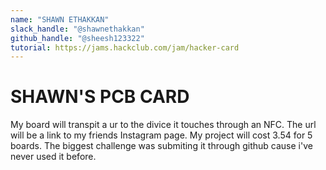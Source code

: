 ```yaml
---
name: "SHAWN ETHAKKAN"
slack_handle: "@shawnethakkan"
github_handle: "@sheesh123322"
tutorial: https://jams.hackclub.com/jam/hacker-card
---
```


# SHAWN'S PCB CARD

<!-- Describe your board in 2-3 sentences. What are you making? What will it do? --> My board will transpit a ur to the divice it touches through an NFC. The url will be a link to my friends Instagram page. 

<!-- How much is it going to cost? --> My project will cost 3.54 for 5 boards.

<!-- Tell us a little bit about your design process. What were some challenges? What helped? ***Totally optional*** --> The biggest challenge was submiting it through github cause i've never used it before.
